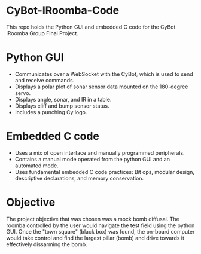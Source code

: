 # CyBot-IRoomba-Code
This repo holds the Python GUI and embedded C code for the CyBot IRoomba Group Final Project. <br/>
# Python GUI
  - Communicates over a WebSocket with the CyBot, which is used to send and receive commands.
  - Displays a polar plot of sonar sensor data mounted on the 180-degree servo.
  - Displays angle, sonar, and IR in a table.
  - Displays cliff and bump sensor status.
  - Includes a punching Cy logo. <br/>
# Embedded C code
  - Uses a mix of open interface and manually programmed peripherals.
  - Contains a manual mode operated from the python GUI and an automated mode.
  - Uses fundamental embedded C code practices: Bit ops, modular design, descriptive declarations, and memory conservation.<br/>
# Objective
The project objective that was chosen was a mock bomb diffusal. The roomba controlled by the user would navigate the test field using the python GUI. Once the "town square" (black box) was found, the on-board computer would take control and find the largest pillar (bomb) and drive towards it effectively dissarming the bomb. 

